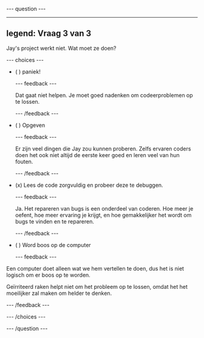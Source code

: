 
--- question ---

---
legend: Vraag 3 van 3
---

Jay's project werkt niet. Wat moet ze doen?

--- choices ---

- ( ) paniek!

  --- feedback ---

  Dat gaat niet helpen. Je moet goed nadenken om codeerproblemen op te lossen.

  --- /feedback ---

- ( ) Opgeven

  --- feedback ---

  Er zijn veel dingen die Jay zou kunnen proberen. Zelfs ervaren coders doen het ook niet altijd de eerste keer goed en leren veel van hun fouten.

  --- /feedback ---

- (x) Lees de code zorgvuldig en probeer deze te debuggen.

  --- feedback ---

  Ja. Het repareren van bugs is een onderdeel van coderen. Hoe meer je oefent, hoe meer ervaring je krijgt, en hoe gemakkelijker het wordt om bugs te vinden en te repareren.

  --- /feedback ---

- ( ) Word boos op de computer

  --- feedback ---

Een computer doet alleen wat we hem vertellen te doen, dus het is niet logisch om er boos op te worden.

Geïrriteerd raken helpt niet om het probleem op te lossen, omdat het het moeilijker zal maken om helder te denken.

  --- /feedback ---

--- /choices ---

--- /question ---
